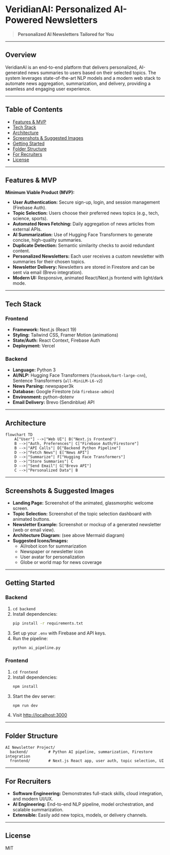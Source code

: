 # VeridianAI: Personalized AI-Powered Newsletters

> **Personalized AI Newsletters Tailored for You**

---

## Overview

VeridianAI is an end-to-end platform that delivers personalized, AI-generated news summaries to users based on their selected topics. The system leverages state-of-the-art NLP models and a modern web stack to automate news aggregation, summarization, and delivery, providing a seamless and engaging user experience.

---

## Table of Contents

- [Features & MVP](#features--mvp)
- [Tech Stack](#tech-stack)
- [Architecture](#architecture)
- [Screenshots & Suggested Images](#screenshots--suggested-images)
- [Getting Started](#getting-started)
- [Folder Structure](#folder-structure)
- [For Recruiters](#for-recruiters)
- [License](#license)

---

## Features & MVP

**Minimum Viable Product (MVP):**

- **User Authentication:** Secure sign-up, login, and session management (Firebase Auth).
- **Topic Selection:** Users choose their preferred news topics (e.g., tech, science, sports).
- **Automated News Fetching:** Daily aggregation of news articles from external APIs.
- **AI Summarization:** Use of Hugging Face Transformers to generate concise, high-quality summaries.
- **Duplicate Detection:** Semantic similarity checks to avoid redundant content.
- **Personalized Newsletters:** Each user receives a custom newsletter with summaries for their chosen topics.
- **Newsletter Delivery:** Newsletters are stored in Firestore and can be sent via email (Brevo integration).
- **Modern UI:** Responsive, animated React/Next.js frontend with light/dark mode.

---

## Tech Stack

### **Frontend**
- **Framework:** Next.js (React 19)
- **Styling:** Tailwind CSS, Framer Motion (animations)
- **State/Auth:** React Context, Firebase Auth
- **Deployment:** Vercel

### **Backend**
- **Language:** Python 3
- **AI/NLP:** Hugging Face Transformers (`facebook/bart-large-cnn`), Sentence Transformers (`all-MiniLM-L6-v2`)
- **News Parsing:** newspaper3k
- **Database:** Google Firestore (via `firebase-admin`)
- **Environment:** python-dotenv
- **Email Delivery:** Brevo (Sendinblue) API

---

## Architecture

```mermaid
flowchart TD
    A["User"] -->|"Web UI"| B("Next.js Frontend")
    B -->|"Auth, Preferences"| C["Firebase Auth/Firestore"]
    B -->|"API Calls"| D["Backend Python Pipeline"]
    D -->|"Fetch News"| E["News API"]
    D -->|"Summarize"| F["Hugging Face Transformers"]
    D -->|"Store Summaries"| C
    D -->|"Send Email"| G["Brevo API"]
    C -->|"Personalized Data"| B
```

---

## Screenshots & Suggested Images

- **Landing Page:** Screenshot of the animated, glassmorphic welcome screen.
- **Topic Selection:** Screenshot of the topic selection dashboard with animated buttons.
- **Newsletter Example:** Screenshot or mockup of a generated newsletter (web or email view).
- **Architecture Diagram:** (see above Mermaid diagram)
- **Suggested Icons/Images:**
  - AI/robot icon for summarization
  - Newspaper or newsletter icon
  - User avatar for personalization
  - Globe or world map for news coverage

---

## Getting Started

### **Backend**

1. `cd backend`
2. Install dependencies:
   ```bash
   pip install -r requirements.txt
   ```
3. Set up your `.env` with Firebase and API keys.
4. Run the pipeline:
   ```bash
   python ai_pipeline.py
   ```

### **Frontend**

1. `cd frontend`
2. Install dependencies:
   ```bash
   npm install
   ```
3. Start the dev server:
   ```bash
   npm run dev
   ```
4. Visit [http://localhost:3000](http://localhost:3000)

---

## Folder Structure

```
AI Newsletter Project/
  backend/         # Python AI pipeline, summarization, Firestore integration
  frontend/        # Next.js React app, user auth, topic selection, UI
```

---

## For Recruiters

- **Software Engineering:** Demonstrates full-stack skills, cloud integration, and modern UI/UX.
- **AI Engineering:** End-to-end NLP pipeline, model orchestration, and scalable summarization.
- **Extensible:** Easily add new topics, models, or delivery channels.

---

## License

MIT 